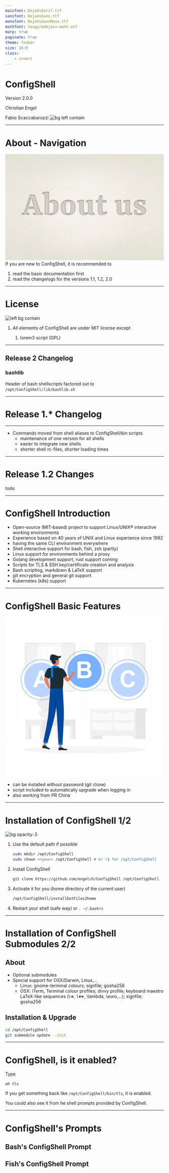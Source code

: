 ```yaml
---
mainfont: DejaVuSerif.ttf
sansfont: DejaVuSans.ttf
monofont: DejaVuSansMono.ttf
mathfont: texgyredejavu-math.otf
marp: true
paginate: true
theme: foobar
size: 16:9
class:
    - invert
---
```


# ConfigShell

Version 2.0.0

Christian Engel

Fabio Scaccabarozzi
![bg left contain](img/hand-with-support-gears-isolated.jpg)

<!--
Some notes here that might be useful.
-->
---

# About - Navigation
![bg right contain](img/about-us-word-debossed-text-style.jpg)
If you are new to ConfigShell, it is recommended to

1. read the basic documentation first
2. read the changelogs for the versions 1.1, 1.2, 2.0

---

# License
![left bg contain](img/terms-use-conditions-rule-policy-regulation-concept.jpg)

1. All elements of ConfigShell are under MIT license except

   1. lorem3 script (GPL)

---

## Release 2 Changelog

### bashlib
Header of bash shellscripts factored out to `/opt/ConfigShell/lib/bashlib.sh`

---

# Release 1.* Changelog

---

- Commands moved from shell aliases to ConfigShell/bin scripts
    - maintenance of one version for all shells
    - easier to integrate new shells
    - shorter shell rc-files, shorter loading times

---

# Release 1.2 Changes

todo

---

# ConfigShell Introduction

- Open-source (MIT-based) project to support Linux/UNIX® interactive working environments
- Experience based on 40 years of UNIX and Linux experience since 1992
- having the same CLI environment everywhere
- Shell interactive support for bash, fish, zsh (partly)
- Linux support for environments behind a proxy
- Golang development support, rust support coming
- Scripts for TLS & SSH key/certificate creation and analysis
- Bash scripting, markdown & LaTeX support
- git encryption and general git support
- Kubernetes (k8s) support

---

# ConfigShell Basic Features
![bg opacity:.5](img/2888933.jpg)

- can be installed without password (git clone)
- script included to automatically upgrade when logging in
- also working from PR China

---

# Installation of ConfigShell 1/2
![bg opacity:.5](img/crop-sportsman-crouch-start-pose.jpg)
1. Use the default path if possible

    ```bash
    sudo mkdir /opt/ConfigShell
    sudo chown <<you>> /opt/ConfigShell # or !$ for /opt/ConfigShell
    ```
1. Install ConfigShell
    ```bash
    git clone https://github.com/engelch/ConfigShell /opt/ConfigShell
    ```
2. Activate it for you (home directory of the current user)
    ```bash
    /opt/ConfigShell/installDotFiles2home
    ```
3. Restart your shell (safe way) or `. ~/.bashrc`

---

# Installation of ConfigShell Submodules 2/2

## About

- Optional submodules
- Special support for OSX/Darwin, Linux,...
  - Linux: gnome-terminal colours; signfile; gosha256
  - OSX:  iTerm, Terminal colour profiles; divvy profile; keyboard maestro LaTeX-like sequences (\\=>, \\<=>, \lambda, \euro,...); signfile; gosha256

## Installation & Upgrade
```bash
cd /opt/ConfigShell
git submodule update --init
```

---

# ConfigShell, is it enabled?

Type

```shell
wh tls
```

If you get something back like `/opt/ConfigShell/bin/tls`, it is enabled.

You could also see it from he shell prompts provided by ConfigShell.

---

# ConfigShell's Prompts

## Bash's ConfigShell Prompt

## Fish's ConfigShell Prompt
